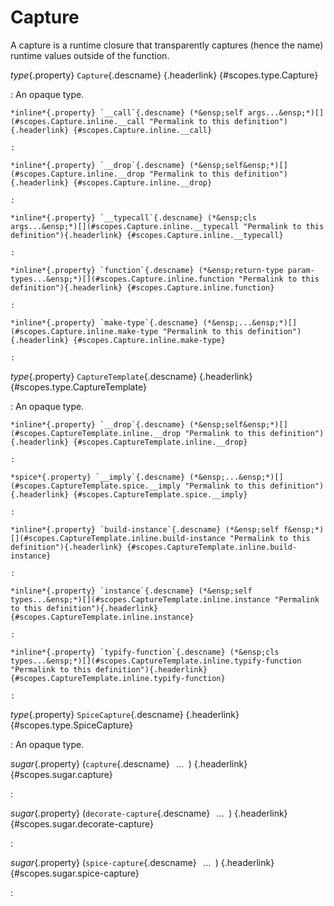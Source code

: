 <style type="text/css" rel="stylesheet">body { counter-reset: chapter 9; }</style>

Capture
=======

A capture is a runtime closure that transparently captures (hence the name)
runtime values outside of the function.

*type*{.property} `Capture`{.descname} [](#scopes.type.Capture "Permalink to this definition"){.headerlink} {#scopes.type.Capture}

:   An opaque type.

    *inline*{.property} `__call`{.descname} (*&ensp;self args...&ensp;*)[](#scopes.Capture.inline.__call "Permalink to this definition"){.headerlink} {#scopes.Capture.inline.__call}

    :   

    *inline*{.property} `__drop`{.descname} (*&ensp;self&ensp;*)[](#scopes.Capture.inline.__drop "Permalink to this definition"){.headerlink} {#scopes.Capture.inline.__drop}

    :   

    *inline*{.property} `__typecall`{.descname} (*&ensp;cls args...&ensp;*)[](#scopes.Capture.inline.__typecall "Permalink to this definition"){.headerlink} {#scopes.Capture.inline.__typecall}

    :   

    *inline*{.property} `function`{.descname} (*&ensp;return-type param-types...&ensp;*)[](#scopes.Capture.inline.function "Permalink to this definition"){.headerlink} {#scopes.Capture.inline.function}

    :   

    *inline*{.property} `make-type`{.descname} (*&ensp;...&ensp;*)[](#scopes.Capture.inline.make-type "Permalink to this definition"){.headerlink} {#scopes.Capture.inline.make-type}

    :   

*type*{.property} `CaptureTemplate`{.descname} [](#scopes.type.CaptureTemplate "Permalink to this definition"){.headerlink} {#scopes.type.CaptureTemplate}

:   An opaque type.

    *inline*{.property} `__drop`{.descname} (*&ensp;self&ensp;*)[](#scopes.CaptureTemplate.inline.__drop "Permalink to this definition"){.headerlink} {#scopes.CaptureTemplate.inline.__drop}

    :   

    *spice*{.property} `__imply`{.descname} (*&ensp;...&ensp;*)[](#scopes.CaptureTemplate.spice.__imply "Permalink to this definition"){.headerlink} {#scopes.CaptureTemplate.spice.__imply}

    :   

    *inline*{.property} `build-instance`{.descname} (*&ensp;self f&ensp;*)[](#scopes.CaptureTemplate.inline.build-instance "Permalink to this definition"){.headerlink} {#scopes.CaptureTemplate.inline.build-instance}

    :   

    *inline*{.property} `instance`{.descname} (*&ensp;self types...&ensp;*)[](#scopes.CaptureTemplate.inline.instance "Permalink to this definition"){.headerlink} {#scopes.CaptureTemplate.inline.instance}

    :   

    *inline*{.property} `typify-function`{.descname} (*&ensp;cls types...&ensp;*)[](#scopes.CaptureTemplate.inline.typify-function "Permalink to this definition"){.headerlink} {#scopes.CaptureTemplate.inline.typify-function}

    :   

*type*{.property} `SpiceCapture`{.descname} [](#scopes.type.SpiceCapture "Permalink to this definition"){.headerlink} {#scopes.type.SpiceCapture}

:   An opaque type.

*sugar*{.property} (`capture`{.descname} *&ensp;...&ensp;*) [](#scopes.sugar.capture "Permalink to this definition"){.headerlink} {#scopes.sugar.capture}

:   

*sugar*{.property} (`decorate-capture`{.descname} *&ensp;...&ensp;*) [](#scopes.sugar.decorate-capture "Permalink to this definition"){.headerlink} {#scopes.sugar.decorate-capture}

:   

*sugar*{.property} (`spice-capture`{.descname} *&ensp;...&ensp;*) [](#scopes.sugar.spice-capture "Permalink to this definition"){.headerlink} {#scopes.sugar.spice-capture}

:   

